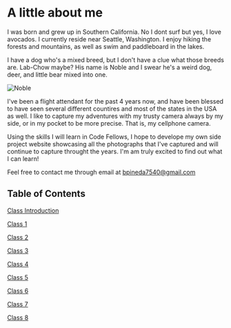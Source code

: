 # A little about me

I was born and grew up in Southern California. No I dont surf but yes, I love avocados. I currently reside near Seattle, Washington. I enjoy hiking the forests and mountains, as well as swim and paddleboard in the lakes.

I have a dog who's a mixed breed, but I don't have a clue what those breeds are. Lab-Chow maybe? His name is Noble and I swear he's a weird dog, deer, and little bear mixed into one.

![Noble](https://user-images.githubusercontent.com/108510107/177018095-8e442111-7eea-498e-8549-4474e8437098.jpg)

I've been a flight attendant for the past 4 years now, and have been blessed to have seen several different countires and most of the states in the USA as well. I like to capture my adventures with my trusty camera always by my side, or in my pocket to be more precise. That is, my cellphone camera.

Using the skills I will learn in Code Fellows, I hope to develope my own side project website showcasing all the photographs that I've captured and will continue to capture throught the years. I'm am truly excited to find out what I can learn!

Feel free to contact me through email at <bpineda7540@gmail.com>

## Table of Contents

[Class Introduction](intro.md)

[Class 1](class1.md)

[Class 2](class2.md)

[Class 3](class3.md)

[Class 4](Class4.md)

[Class 5](https://humberto-pineda.github.io/Animals-are-Cool/class5)

[Class 6](https://humberto-pineda.github.io/Animals-are-Cool/class6)

[Class 7](https://humberto-pineda.github.io/Animals-are-Cool/class7)

[Class 8](https://humberto-pineda.github.io/Animals-are-Cool/class8)
